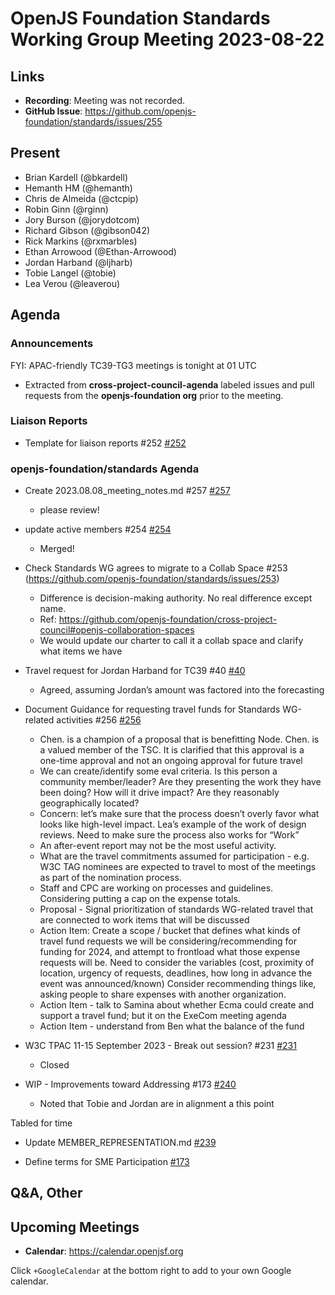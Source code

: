 # OpenJS Foundation Standards Working Group Meeting 2023-08-22

## Links

* **Recording**: Meeting was not recorded.
* **GitHub Issue**: https://github.com/openjs-foundation/standards/issues/255

## Present

* Brian Kardell (@bkardell)
* Hemanth HM (@hemanth)
* Chris de Almeida (@ctcpip)
* Robin Ginn (@rginn)
* Jory Burson (@jorydotcom)
* Richard Gibson (@gibson042)
* Rick Markins (@rxmarbles)
* Ethan Arrowood (@Ethan-Arrowood)
* Jordan Harband (@ljharb)
* Tobie Langel (@tobie)
* Lea Verou (@leaverou)

## Agenda

### Announcements

FYI: APAC-friendly TC39-TG3 meetings is tonight at 01 UTC

* Extracted from **cross-project-council-agenda** labeled issues and pull requests from the **openjs-foundation org** prior to the meeting.

### Liaison Reports

* Template for liaison reports #252 [#252](https://github.com/openjs-foundation/standards/issues/252)

### openjs-foundation/standards Agenda

* Create 2023.08.08_meeting_notes.md #257 [#257](https://github.com/openjs-foundation/standards/pull/257)
  - please review!

* update active members #254 [#254](https://github.com/openjs-foundation/standards/pull/254)
  - Merged!

* Check Standards WG agrees to migrate to a Collab Space #253 (https://github.com/openjs-foundation/standards/issues/253)
  - Difference is decision-making authority. No real difference except name. 
  - Ref: https://github.com/openjs-foundation/cross-project-council#openjs-collaboration-spaces
  - We would update our charter to call it a collab space and clarify what items we have 

* Travel request for Jordan Harband for TC39 #40 [#40](https://github.com/openjs-foundation/community-fund/pull/40)
  - Agreed, assuming Jordan’s amount was factored into the forecasting

* Document Guidance for requesting travel funds for Standards WG-related activities #256 [#256](https://github.com/openjs-foundation/standards/issues/256)
  - Chen. is a champion of a proposal that is benefitting Node. Chen. is a valued member of the TSC. It is clarified that this approval is a one-time approval and not an ongoing approval for future travel
  - We can create/identify some eval criteria. Is this person a community member/leader? Are they presenting the work they have been doing? How will it drive impact? Are they reasonably geographically located?
  - Concern: let’s make sure that the process doesn’t overly favor what looks like high-level impact. Lea’s example of the work of design reviews. Need to make sure the process also works for “Work”
  - An after-event report may not be the most useful activity.
  - What are the travel commitments assumed for participation - e.g. W3C TAG nominees are expected to travel to most of the meetings as part of the nomination process.
  - Staff and CPC are working on processes and guidelines. Considering putting a cap on the expense totals. 
  - Proposal - Signal prioritization of standards WG-related travel that are connected to work items that will be discussed
  - Action Item: Create a scope / bucket that defines what kinds of travel fund requests we will be considering/recommending for funding for 2024, and attempt to frontload what those expense requests will be. Need to consider the variables (cost, proximity of location, urgency of requests, deadlines, how long in advance the event was announced/known) Consider recommending things like, asking people to share expenses with another organization. 
  - Action Item - talk to Samina about whether Ecma could create and support a travel fund; but it on the ExeCom meeting agenda
  - Action Item - understand from Ben what the balance of the fund

* W3C TPAC 11-15 September 2023 - Break out session? #231 [#231](https://github.com/openjs-foundation/standards/issues/231)
  - Closed

* WIP - Improvements toward Addressing #173 [#240](https://github.com/openjs-foundation/standards/pull/240)
  - Noted that Tobie and Jordan are in alignment a this point

Tabled for time

* Update MEMBER_REPRESENTATION.md [#239](https://github.com/openjs-foundation/standards/pull/239)

* Define terms for SME Participation [#173](https://github.com/openjs-foundation/standards/issues/173)

## Q&A, Other

## Upcoming Meetings

* **Calendar**: <https://calendar.openjsf.org>

Click `+GoogleCalendar` at the bottom right to add to your own Google calendar.

